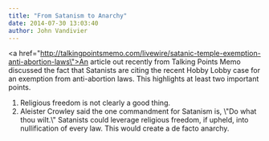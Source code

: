 ```yaml
---
title: "From Satanism to Anarchy"
date: 2014-07-30 13:03:40
author: John Vandivier
---
```




<a href=\"http://talkingpointsmemo.com/livewire/satanic-temple-exemption-anti-abortion-laws\">An article out recently</a> from Talking Points Memo discussed the fact that Satanists are citing the recent Hobby Lobby case for an exemption from anti-abortion laws. This highlights at least two important points.
<ol>
	<li>Religious freedom is not clearly a good thing.</li>
	<li>Aleister Crowley said the one commandment for Satanism is, \"Do what thou wilt.\" Satanists could leverage religious freedom, if upheld, into nullification of every law. This would create a de facto anarchy.</li>
</ol>
